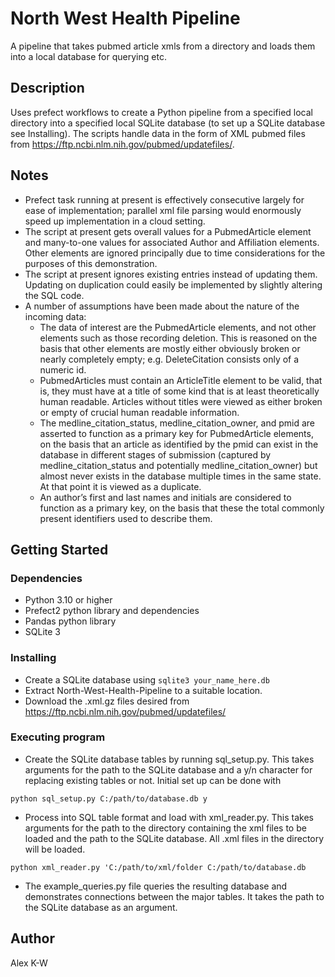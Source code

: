 # North West Health Pipeline

A pipeline that takes pubmed article xmls from a directory and loads them into a local database for querying etc.

## Description

Uses prefect workflows to create a Python pipeline from a specified local directory into a specified local SQLite database (to set up a SQLite database see Installing). The scripts handle data in the form of XML pubmed files from https://ftp.ncbi.nlm.nih.gov/pubmed/updatefiles/.

## Notes

* Prefect task running at present is effectively consecutive largely for ease of implementation; parallel xml file parsing would enormously speed up implementation in a cloud setting.
* The script at present gets overall values for a PubmedArticle element and many-to-one values for associated Author and Affiliation elements. Other elements are ignored principally due to time considerations for the purposes of this demonstration.
* The script at present ignores existing entries instead of updating them. Updating on duplication could easily be implemented by slightly altering the SQL code.
* A number of assumptions have been made about the nature of the incoming data:
    * The data of interest are the PubmedArticle elements, and not other elements such as those recording deletion. This is reasoned on the basis that other elements are mostly either obviously broken or nearly completely empty; e.g. DeleteCitation consists only of a numeric id.
    * PubmedArticles must contain an ArticleTitle element to be valid, that is, they must have at a title of some kind that is at least theoretically human readable. Articles without titles were viewed as either broken or empty of crucial human readable information.
    * The medline_citation_status, medline_citation_owner, and pmid are asserted to function as a primary key for PubmedArticle elements, on the basis that an article as identified by the pmid can exist in the database in different stages of submission (captured by medline_citation_status and potentially medline_citation_owner) but almost never exists in the database multiple times in the same state. At that point it is viewed as a duplicate.
    * An author’s first and last names and initials are considered to function as a primary key, on the basis that these the total commonly present identifiers used to describe them.

## Getting Started

### Dependencies

* Python 3.10 or higher
* Prefect2 python library and dependencies
* Pandas python library
* SQLite 3

### Installing

* Create a SQLite database using ```sqlite3 your_name_here.db```
* Extract North-West-Health-Pipeline to a suitable location.
* Download the .xml.gz files desired from https://ftp.ncbi.nlm.nih.gov/pubmed/updatefiles/ 

### Executing program

* Create the SQLite database tables by running sql_setup.py. This takes arguments for the path to the SQLite database and a y/n character for replacing existing tables or not. Initial set up can be done with
```
python sql_setup.py C:/path/to/database.db y
```
* Process into SQL table format and load with xml_reader.py. This takes arguments for the path to the directory containing the xml files to be loaded and the path to the SQLite database. All .xml files in the directory will be loaded.
```
python xml_reader.py 'C:/path/to/xml/folder C:/path/to/database.db
```
* The example_queries.py file queries the resulting database and demonstrates connections between the major tables. It takes the path to the SQLite database as an argument.

## Author

Alex K-W